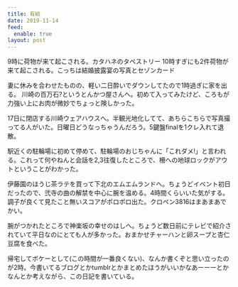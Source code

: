 ```yaml
---
title: 有給
date: 2019-11-14
feed:
  enable: true
layout: post
---
```


9時に荷物が来て起こされる。カタハネのタペストリー
10時すぎにも2件荷物が来て起こされる。こっちは結婚披露宴の写真とセゾンカード

妻に休みを合わせたものの、軽い二日酔いでダウンしてたので1時過ぎに家を出る。
川崎の百万石?というとんかつ屋さんへ。初めて入ってみたけど、ころもが力強い上にお肉が微妙でちょっと険しかった。

17日に閉店する川崎ウェアハウスへ。半観光地化してて、あちらこちらで写真撮ってる人がいた。日曜日どうなっちゃうんだろう。5鍵盤finalを1クレ入れて退散。

駅近くの駐輪場に初めて停めて、駐輪場のおじちゃんに「これダメ!」と言われる。これって何やねんと会話を2,3往復したところで、柵への地球ロックがアウトということがわかった。

伊藤園のほうじ茶ラテを買って下北のエムエムランドへ。ちょうどイベント初日だったので、弐寺の曲の解禁を中心に腕を温める。4時間くらいいた気がする。調子が良くて見たこと無いスコアがポロポロ出た。クロペン3816はまあまあでかい。

腕がつかれたところで神楽坂の幸せのはしへ。ちょうど数日前にテレビで紹介されていて平日なのにとても人が多かった。おまかせチャーハンと卵スープと杏仁豆腐を食べた。

帰宅してボケーとして(この時間が一番良くない)、なんか書くぞと思い立ったのが2時。今書いてるブログとかtumblrとかまとめたほうがいいかなあーーーとかなんとか考えながら、この日記を書いている。
